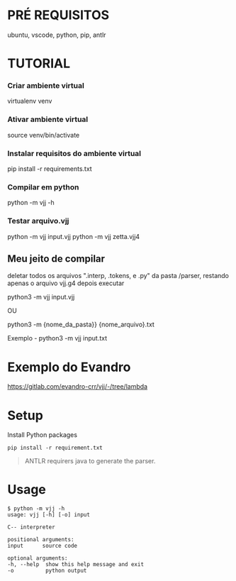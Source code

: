 ﻿# PRÉ REQUISITOS
ubuntu, vscode, python, pip, antlr

# TUTORIAL

### Criar ambiente virtual
virtualenv venv

### Ativar ambiente virtual
source venv/bin/activate

### Instalar requisitos do ambiente virtual
pip install -r requirements.txt

### Compilar em python
python -m vjj -h

### Testar arquivo.vjj
python -m vjj input.vjj
python -m vjj zetta.vjj4

## Meu jeito de compilar
deletar todos os arquivos ".interp, .tokens, e .py" da pasta /parser, restando apenas o arquivo vjj.g4
depois executar

python3 -m vjj input.vjj

OU

python3 -m {nome_da_pasta}} {nome_arquivo}.txt

Exemplo - python3 -m vjj input.txt

# Exemplo do Evandro

https://gitlab.com/evandro-crr/vjj/-/tree/lambda

# Setup 

Install Python packages
```shell
pip install -r requirement.txt
```

> ANTLR requirers java to generate the parser.

# Usage

```shell
$ python -m vjj -h
usage: vjj [-h] [-o] input

C-- interpreter

positional arguments:
input      source code

optional arguments:
-h, --help  show this help message and exit
-o          python output
```
